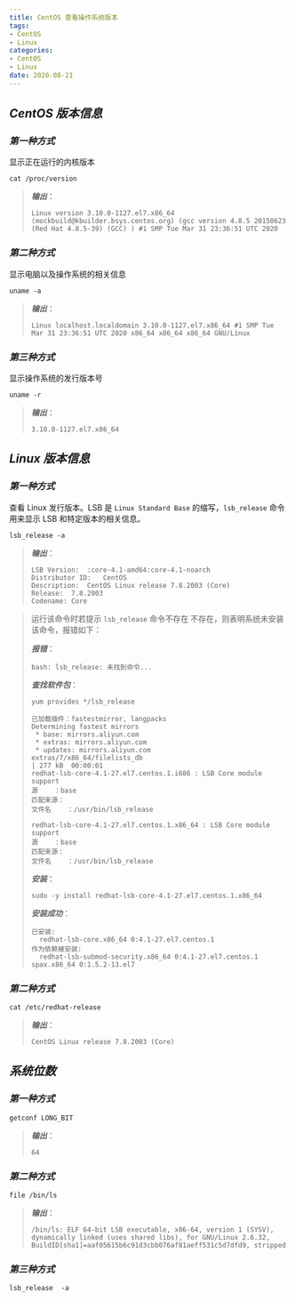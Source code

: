 ```yaml
---
title: CentOS 查看操作系统版本
tags:
- CentOS
- Linux
categories:
- CentOS
- Linux
date: 2020-08-21
---
```


## ***CentOS 版本信息***

### ***第一种方式***

显示正在运行的内核版本

```shell
cat /proc/version
```

> ***输出***：
>
> ```shell
> Linux version 3.10.0-1127.el7.x86_64 (mockbuild@kbuilder.bsys.centos.org) (gcc version 4.8.5 20150623 (Red Hat 4.8.5-39) (GCC) ) #1 SMP Tue Mar 31 23:36:51 UTC 2020
> ```

### ***第二种方式***

显示电脑以及操作系统的相关信息

```shell
uname -a
```

> ***输出***：
>
> ```shell
> Linux localhost.localdomain 3.10.0-1127.el7.x86_64 #1 SMP Tue Mar 31 23:36:51 UTC 2020 x86_64 x86_64 x86_64 GNU/Linux
> ```

### ***第三种方式***

显示操作系统的发行版本号

```shell
uname -r
```

> ***输出***：
>
> ```shell
> 3.10.0-1127.el7.x86_64
> ```

## ***Linux 版本信息***

### ***第一种方式***

查看 Linux 发行版本。LSB 是 `Linux Standard Base` 的缩写，`lsb_release` 命令用来显示 LSB 和特定版本的相关信息。

```shell
lsb_release -a
```

> ***输出***：
>
> ```shell
> LSB Version:	:core-4.1-amd64:core-4.1-noarch
> Distributor ID:	CentOS
> Description:	CentOS Linux release 7.8.2003 (Core)
> Release:	7.8.2003
> Codename:	Core
> ```

> 运行该命令时若提示 `lsb_release` 命令不存在 不存在，则表明系统未安装该命令，报错如下：
>
> ***报错***：
>
> ```shell
> bash: lsb_release: 未找到命令...
> ```
>
> ***查找软件包***：
>
> ```shell
> yum provides */lsb_release
> ```
>
> ```shell
> 已加载插件：fastestmirror, langpacks
> Determining fastest mirrors
>  * base: mirrors.aliyun.com
>  * extras: mirrors.aliyun.com
>  * updates: mirrors.aliyun.com
> extras/7/x86_64/filelists_db                                                        | 277 kB  00:00:01     
> redhat-lsb-core-4.1-27.el7.centos.1.i686 : LSB Core module support
> 源    ：base
> 匹配来源：
> 文件名    ：/usr/bin/lsb_release
> 
> redhat-lsb-core-4.1-27.el7.centos.1.x86_64 : LSB Core module support
> 源    ：base
> 匹配来源：
> 文件名    ：/usr/bin/lsb_release
> ```
>
> ***安装***：
>
> ```shell
> sudo -y install redhat-lsb-core-4.1-27.el7.centos.1.x86_64
> ```
>
> ***安装成功***：
>
> ```shell
> 已安装:
>   redhat-lsb-core.x86_64 0:4.1-27.el7.centos.1                                       
> 作为依赖被安装:
>   redhat-lsb-submod-security.x86_64 0:4.1-27.el7.centos.1            spax.x86_64 0:1.5.2-13.el7           
> 
> ```

### ***第二种方式***

```shell
cat /etc/redhat-release
```

> ***输出***：
>
> ```shell
> CentOS Linux release 7.8.2003 (Core)
> ```

## ***系统位数***

### ***第一种方式***

```shell
getconf LONG_BIT
```

> ***输出***：
>
> ```shell
> 64
> ```

### ***第二种方式***

```shell
file /bin/ls
```

> ***输出***：
>
> ```shell
> /bin/ls: ELF 64-bit LSB executable, x86-64, version 1 (SYSV), dynamically linked (uses shared libs), for GNU/Linux 2.6.32, BuildID[sha1]=aaf05615b6c91d3cbb076af81aeff531c5d7dfd9, stripped
> ```

### ***第三种方式***

```shell
lsb_release  -a
```

